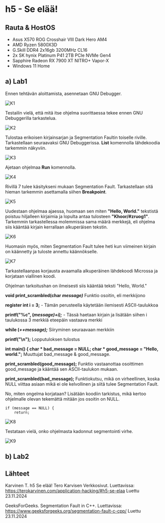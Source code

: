 # h5 - Se elää!

## Rauta & HostOS

- Asus X570 ROG Crosshair VIII Dark Hero AM4
- AMD Ryzen 5800X3D
- G.Skill DDR4 2x16gb 3200MHz CL16
- 2x SK hynix Platinum P41 2TB PCIe NVMe Gen4
- Sapphire Radeon RX 7900 XT NITRO+ Vapor-X
- Windows 11 Home

## a) Lab1
Ennen tehtävän aloittamista, asennetaan GNU Debugger.

![K1](1.png)

Testailin vielä, että mitä itse ohjelma suorittaessa tekee ennen GNU Debuggerilla tarkastelua.

![K2](2.png)

Tulostaa erikoisen kirjainsarjan ja Segmentation Faultin toiselle riville. Tarkastellaan seuraavaksi GNU Debuggerissa. **List** komennolla lähdekoodia tarkemmin näkyviin.

![K3](3.png)

Ajetaan ohjelmaa **Run** komennolla.

![K4](4.png)

Rivillä 7 tulee käsitykseni mukaan Segmentation Fault. Tarkastellaan sitä hieman tarkemmin asettamalla siihen **Breakpoint**.

![K5](5.png)

Uudestaan ohjelmaa ajaessa, huomaan sen miten **"Hello, World."** tekstistä poistuu hiljalleen kirjaimia ja lopulta antaa tulosteen **"Khoor/#zruog1"**. Tarkemmin tarkastellessa molemmissa sama määrä merkkejä, eli ohjelma siis kääntää kirjain kerrallaan alkuperäisen tekstin.

![K6](6.png)

Huomasin myös, miten Segmentation Fault tulee heti kun viimeinen kirjain on käännetty ja tuloste annettu käännökselle.

![K7](7.png)

Tarkastellaanpas korjausta avaamalla alkuperäinen lähdekoodi Microssa ja korjataan viallinen koodi.

Ohjelman tarkoitushan on ilmeisesti siis kääntää teksti "Hello, World." 

**void print_scrambled(char *message)*** Funktio osoitin, eli merkkijono

**register int i = 3;** - Tämän perusteella käytetään ilemisesti ASCII-taulukkoa

**printf("%c", (*message)+i);*** - Tässä haetaan kirjain ja lisätään siihen i taulukossa 3 merkkiä eteepäin vastaava merkki

**while (*++message);*** Siiryminen seuraavaan merkkiin

**printf("\n");** Lopputuloksen tulostus

**int main()
{
  char * bad_message = NULL;
  char * good_message = "Hello, world.";** Muuttujat bad_message & good_message.

**print_scrambled(good_message);** Funktio vastaanottaa osoittimen good_message ja kääntää sen ASCII-taulukon mukaan.

**print_scrambled(bad_message);** Funktiokutsu, mikä on virheellinen, koska NULL viittaa asiaan mikä ei ole kelvollinen ja siitä tulee Segmentation Fault.

No, miten ongelma korjataan? Lisätään koodiin tarkistus, mikä kertoo ohjelmalle olevan tekemättä mitään jos osoitin on NULL.

    if (message == NULL) {
        return;

![K8](8.png)

Testataan vielä, onko ohjelmasta kadonnut segmentointi virhe.

![K9](9.png)

## b) Lab2

## Lähteet

Karvinen T. h5 Se elää! Tero Karvisen Verkkosivut. Luettavissa: https://terokarvinen.com/application-hacking/#h5-se-elaa Luettu 23.11.2024

GeeksForGeeks. Segmentation Fault in C++. Luettavissa: https://www.geeksforgeeks.org/segmentation-fault-c-cpp/ Luettu 23.11.2024

